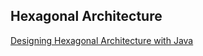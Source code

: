 ## Hexagonal Architecture

[Designing Hexagonal Architecture with Java](https://github.com/wikibook/dhaj)
